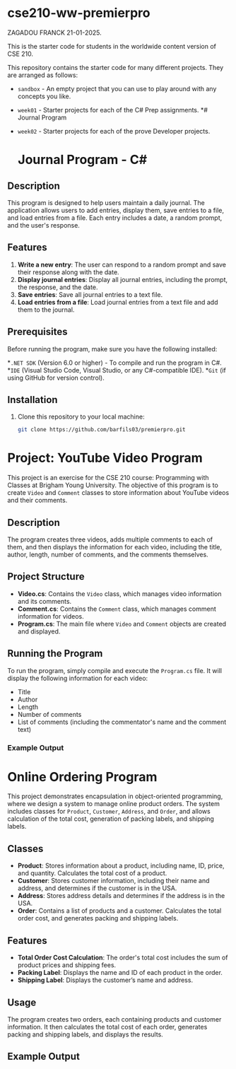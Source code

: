 # cse210-ww-premierpro
ZAGADOU FRANCK 21-01-2025.

This is the starter code for students in the worldwide content version of CSE 210.

This repository contains the starter code for many different projects. They are arranged as follows:

* `sandbox` - An empty project that you can use to play around with any concepts you like.
* `week01` - Starter projects for each of the C# Prep assignments.
*# Journal Program

* `week02` - Starter projects for each of the prove Developer projects.
  # Journal Program - C#

## Description

This program is designed to help users maintain a daily journal. The application allows users to add entries, display them, save entries to a file, and load entries from a file. Each entry includes a date, a random prompt, and the user's response.

## Features

1. **Write a new entry**: The user can respond to a random prompt and save their response along with the date.
2. **Display journal entries**: Display all journal entries, including the prompt, the response, and the date.
3. **Save entries**: Save all journal entries to a text file.
4. **Load entries from a file**: Load journal entries from a text file and add them to the journal.

## Prerequisites

Before running the program, make sure you have the following installed:

*`.NET SDK` (Version 6.0 or higher) - To compile and run the program in C#.
*`IDE` (Visual Studio Code, Visual Studio, or any C#-compatible IDE).
*`Git` (if using GitHub for version control).

## Installation

1. Clone this repository to your local machine:

   ```bash
   git clone https://github.com/barfils03/premierpro.git

# Project: YouTube Video Program

This project is an exercise for the CSE 210 course: Programming with Classes at Brigham Young University. The objective of this program is to create `Video` and `Comment` classes to store information about YouTube videos and their comments.

## Description

The program creates three videos, adds multiple comments to each of them, and then displays the information for each video, including the title, author, length, number of comments, and the comments themselves.

## Project Structure

- **Video.cs**: Contains the `Video` class, which manages video information and its comments.
- **Comment.cs**: Contains the `Comment` class, which manages comment information for videos.
- **Program.cs**: The main file where `Video` and `Comment` objects are created and displayed.

## Running the Program

To run the program, simply compile and execute the `Program.cs` file. It will display the following information for each video:

- Title
- Author
- Length
- Number of comments
- List of comments (including the commentator's name and the comment text)

### Example Output


# Online Ordering Program

This project demonstrates encapsulation in object-oriented programming, where we design a system to manage online product orders. The system includes classes for `Product`, `Customer`, `Address`, and `Order`, and allows calculation of the total cost, generation of packing labels, and shipping labels.

## Classes

- **Product**: Stores information about a product, including name, ID, price, and quantity. Calculates the total cost of a product.
- **Customer**: Stores customer information, including their name and address, and determines if the customer is in the USA.
- **Address**: Stores address details and determines if the address is in the USA.
- **Order**: Contains a list of products and a customer. Calculates the total order cost, and generates packing and shipping labels.

## Features

- **Total Order Cost Calculation**: The order's total cost includes the sum of product prices and shipping fees.
- **Packing Label**: Displays the name and ID of each product in the order.
- **Shipping Label**: Displays the customer’s name and address.

## Usage

The program creates two orders, each containing products and customer information. It then calculates the total cost of each order, generates packing and shipping labels, and displays the results.

## Example Output
